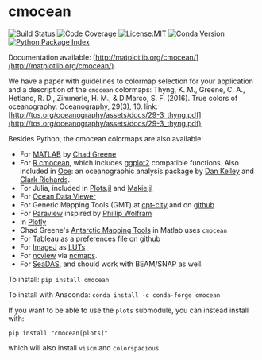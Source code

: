 cmocean
=======

[![Build Status](https://img.shields.io/github/actions/workflow/status/matplotlib/cmocean/test.yaml?branch=main&logo=github&style=for-the-badge)](https://github.com/matplotlib/cmocean/actions/workflows/test.yaml)
[![Code Coverage](https://img.shields.io/codecov/c/github/matplotlib/cmocean.svg?style=for-the-badge)](https://codecov.io/gh/matplotlib/cmocean)
[![License:MIT](https://img.shields.io/badge/License-MIT-green.svg?style=for-the-badge)](https://opensource.org/licenses/MIT)
[![Conda Version](https://img.shields.io/conda/vn/conda-forge/cmocean.svg?style=for-the-badge)](https://anaconda.org/conda-forge/cmocean)
[![Python Package Index](https://img.shields.io/pypi/v/cmocean.svg?style=for-the-badge)](https://pypi.org/project/cmocean)
<!-- [![Documentation Status](https://img.shields.io/readthedocs/cmocean/latest.svg?style=for-the-badge)](https://cmocean.readthedocs.io/en/latest/?badge=latest) -->
<!-- [![Code Style Status](https://img.shields.io/github/actions/workflow/status/matplotlib/cmocean/linting.yaml?branch=main&label=Code%20Style&style=for-the-badge)](https://github.com/matplotlib/cmocean/actions/workflows/linting.yaml) -->

Documentation available: [http://matplotlib.org/cmocean/](http://matplotlib.org/cmocean/).

We have a paper with guidelines to colormap selection for your application and a description of the `cmocean` colormaps:
Thyng, K. M., Greene, C. A., Hetland, R. D., Zimmerle, H. M., & DiMarco, S. F. (2016). True colors of oceanography. Oceanography, 29(3), 10.
link: [http://tos.org/oceanography/assets/docs/29-3_thyng.pdf](http://tos.org/oceanography/assets/docs/29-3_thyng.pdf)

Besides Python, the cmocean colormaps are also available:

* For [MATLAB](http://www.mathworks.com/matlabcentral/fileexchange/57773-cmocean-perceptually-uniform-colormaps) by [Chad Greene](http://www.chadagreene.com/)
* For [R cmocean](https://github.com/aitap/cmocean), which includes [ggplot2](ggplot2.tidyverse.org/) compatible functions. Also included in [Oce](http://dankelley.github.io/oce/): an oceanographic analysis package by [Dan Kelley](http://www.dal.ca/faculty/science/oceanography/people/faculty/daniel-e-kelley.html) and [Clark Richards](http://clarkrichards.org/).
* For Julia, included in [Plots.jl](https://github.com/JuliaPlots/Plots.jl) and [Makie.jl](https://github.com/JuliaPlots/Makie.jl)
* For [Ocean Data Viewer](https://github.com/kthyng/cmocean-odv)
* For Generic Mapping Tools (GMT)  at [cpt-city](http://soliton.vm.bytemark.co.uk/pub/cpt-city/cmocean/index.html) and on [github](https://github.com/kthyng/cmocean-gmt)
* For [Paraview](https://github.com/kthyng/cmocean-paraview) inspired by [Phillip Wolfram](https://github.com/pwolfram)
* In [Plotly](https://plot.ly/python/cmocean-colorscales/)
* Chad Greene's [Antarctic Mapping Tools](http://www.mathworks.com/matlabcentral/fileexchange/47638-antarctic-mapping-tools) in Matlab uses `cmocean`
* For [Tableau](https://www.tableau.com) as a preferences file on [github](https://github.com/shaunwbell/cmocean_tableau)
* For [ImageJ](https://imagej.nih.gov/ij/) as [LUTs](https://github.com/mikeperrins/cmocean-LUT-ImageJ)
* For [ncview](http://meteora.ucsd.edu/~pierce/ncview_home_page.html) via [ncmaps](https://github.com/TomLav/ncmaps).
* For [SeaDAS](https://github.com/gertvd-stanford/cmocean_seadas), and should work with BEAM/SNAP as well.


To install:
``pip install cmocean``

To install with Anaconda:
``conda install -c conda-forge cmocean``

If you want to be able to use the `plots` submodule, you can instead install with:

`pip install "cmocean[plots]"`

which will also install `viscm` and `colorspacious`.
